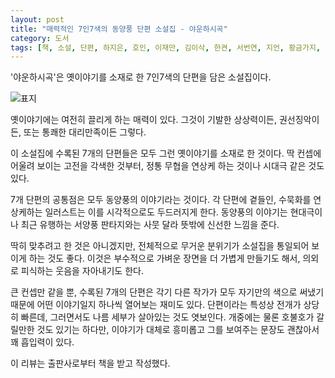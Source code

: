 ```yaml
---
layout: post
title: "매력적인 7인7색의 동양풍 단편 소설집 - 야운하시곡"
category: 도서
tags: [책, 소설, 단편, 하지은, 호인, 이재만, 김이삭, 한켠, 서번연, 지언, 황금가지, 민음인, 민음사, 서평]
---
```


'야운하시곡'은
옛이야기를 소재로 한 7인7색의 단편을 담은 소설집이다.

![표지](https://images2.imgbox.com/b5/fd/gyVAkdfP_o.jpg)

옛이야기에는 여전히 끌리게 하는 매력이 있다.
그것이 기발한 상상력이든, 권선징악이든, 또는 통쾌한 대리만족이든 그렇다.

이 소설집에 수록된 7개의 단편들은 모두 그런 옛이야기를 소재로 한 것이다.
딱 컨셉에 어울려 보이는 고전을 각색한 것부터,
정통 무협을 연상케 하는 것이나 시대극 같은 것도 있다.

7개 단편의 공통점은 모두 동양풍의 이야기라는 것이다.
각 단편에 곁들인, 수묵화를 연상케하는 일러스트는 이를 시각적으로도 두드러지게 한다.
동양풍의 이야기는 현대극이나 최근 유행하는 서양풍 판타지와는 사뭇 달라 뜻밖에 신선한 느낌을 준다.

딱히 맞추려고 한 것은 아니겠지만, 전체적으로 무거운 분위기가 소설집을 통일되어 보이게 하는 것도 좋다.
이것은 부수적으로 가벼운 장면을 더 가볍게 만들기도 해서, 의외로 피식하는 웃음을 자아내기도 한다.

큰 컨셉만 같을 뿐, 수록된 7개의 단편은 각기 다른 작가가 모두 자기만의 색으로 써냈기 때문에
어떤 이야기일지 하나씩 열어보는 재미도 있다.
단편이라는 특성상 전개가 상당히 빠른데,
그러면서도 나름 세부가 살아있는 것도 엿보인다.
개중에는 물론 호불호가 갈릴만한 것도 있기는 하다만,
이야기가 대체로 흥미롭고 그를 보여주는 문장도 괜찮아서 꽤 흡입력이 있다.



<div class="im im-info">
이 리뷰는 출판사로부터 책을 받고 작성했다.
</div>
